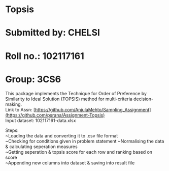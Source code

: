 # Topsis
# Submitted by: CHELSI
# Roll no.: 102117161
# Group: 3CS6
This package implements the Technique for Order of Preference by Similarity to Ideal Solution (TOPSIS) method for multi-criteria decision-making.  
Link to Assn: [https://github.com/AnjulaMehto/Sampling_Assignment](https://github.com/psrana/Assignment-Topsis)  
Input dataset: 102117161-data.xlsx  

Steps:  
  ~Loading the data and converting it to .csv file format  
  ~Checking for conditions given in problem statement 
  ~Normalising the data & calculating seperation measures   
  ~Getting seperation & topsis score for each row and ranking based on score  
  ~Appending new columns into dataset & saving into result file    
